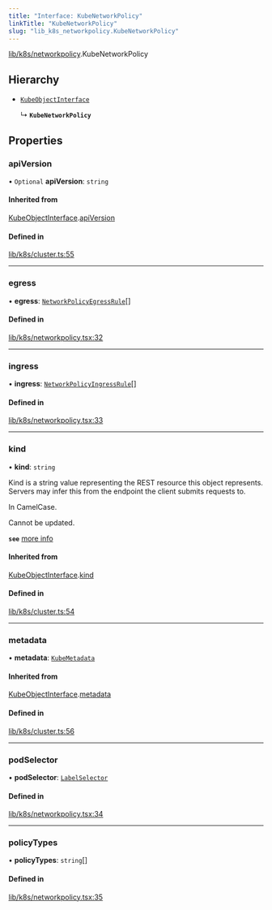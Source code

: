 ```yaml
---
title: "Interface: KubeNetworkPolicy"
linkTitle: "KubeNetworkPolicy"
slug: "lib_k8s_networkpolicy.KubeNetworkPolicy"
---
```


[lib/k8s/networkpolicy](../modules/lib_k8s_networkpolicy.md).KubeNetworkPolicy

## Hierarchy

- [`KubeObjectInterface`](lib_k8s_cluster.KubeObjectInterface.md)

  ↳ **`KubeNetworkPolicy`**

## Properties

### apiVersion

• `Optional` **apiVersion**: `string`

#### Inherited from

[KubeObjectInterface](lib_k8s_cluster.KubeObjectInterface.md).[apiVersion](lib_k8s_cluster.KubeObjectInterface.md#apiversion)

#### Defined in

[lib/k8s/cluster.ts:55](https://github.com/headlamp-k8s/headlamp/blob/e3b4c5c7/frontend/src/lib/k8s/cluster.ts#L55)

___

### egress

• **egress**: [`NetworkPolicyEgressRule`](lib_k8s_networkpolicy.NetworkPolicyEgressRule.md)[]

#### Defined in

[lib/k8s/networkpolicy.tsx:32](https://github.com/headlamp-k8s/headlamp/blob/e3b4c5c7/frontend/src/lib/k8s/networkpolicy.tsx#L32)

___

### ingress

• **ingress**: [`NetworkPolicyIngressRule`](lib_k8s_networkpolicy.NetworkPolicyIngressRule.md)[]

#### Defined in

[lib/k8s/networkpolicy.tsx:33](https://github.com/headlamp-k8s/headlamp/blob/e3b4c5c7/frontend/src/lib/k8s/networkpolicy.tsx#L33)

___

### kind

• **kind**: `string`

Kind is a string value representing the REST resource this object represents.
Servers may infer this from the endpoint the client submits requests to.

In CamelCase.

Cannot be updated.

**`see`** [more info](https://git.k8s.io/community/contributors/devel/sig-architecture/api-conventions.md#types-kinds)

#### Inherited from

[KubeObjectInterface](lib_k8s_cluster.KubeObjectInterface.md).[kind](lib_k8s_cluster.KubeObjectInterface.md#kind)

#### Defined in

[lib/k8s/cluster.ts:54](https://github.com/headlamp-k8s/headlamp/blob/e3b4c5c7/frontend/src/lib/k8s/cluster.ts#L54)

___

### metadata

• **metadata**: [`KubeMetadata`](lib_k8s_cluster.KubeMetadata.md)

#### Inherited from

[KubeObjectInterface](lib_k8s_cluster.KubeObjectInterface.md).[metadata](lib_k8s_cluster.KubeObjectInterface.md#metadata)

#### Defined in

[lib/k8s/cluster.ts:56](https://github.com/headlamp-k8s/headlamp/blob/e3b4c5c7/frontend/src/lib/k8s/cluster.ts#L56)

___

### podSelector

• **podSelector**: [`LabelSelector`](lib_k8s_cluster.LabelSelector.md)

#### Defined in

[lib/k8s/networkpolicy.tsx:34](https://github.com/headlamp-k8s/headlamp/blob/e3b4c5c7/frontend/src/lib/k8s/networkpolicy.tsx#L34)

___

### policyTypes

• **policyTypes**: `string`[]

#### Defined in

[lib/k8s/networkpolicy.tsx:35](https://github.com/headlamp-k8s/headlamp/blob/e3b4c5c7/frontend/src/lib/k8s/networkpolicy.tsx#L35)
